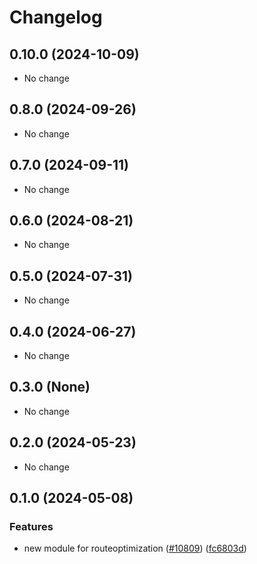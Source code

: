 # Changelog

## 0.10.0 (2024-10-09)

* No change


## 0.8.0 (2024-09-26)

* No change


## 0.7.0 (2024-09-11)

* No change


## 0.6.0 (2024-08-21)

* No change


## 0.5.0 (2024-07-31)

* No change


## 0.4.0 (2024-06-27)

* No change


## 0.3.0 (None)

* No change


## 0.2.0 (2024-05-23)

* No change


## 0.1.0 (2024-05-08)

### Features

* new module for routeoptimization ([#10809](https://github.com/googleapis/google-cloud-java/issues/10809)) ([fc6803d](https://github.com/googleapis/google-cloud-java/commit/fc6803dad30cc40a9e08962e000de852b5ca85b1))

